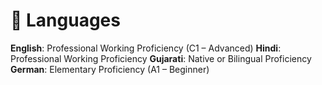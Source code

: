 # 💬 Languages
**English**: Professional Working Proficiency (C1 – Advanced)
**Hindi**: Professional Working Proficiency
**Gujarati**: Native or Bilingual Proficiency
**German**: Elementary Proficiency (A1 – Beginner)
